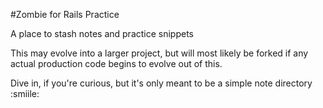 #Zombie for Rails Practice

A place to stash notes and practice snippets

This may evolve into a larger project, but will most likely be forked if any actual production code begins to evolve out of this.

Dive in, if you're curious, but it's only meant to be a simple note directory :smiile:
